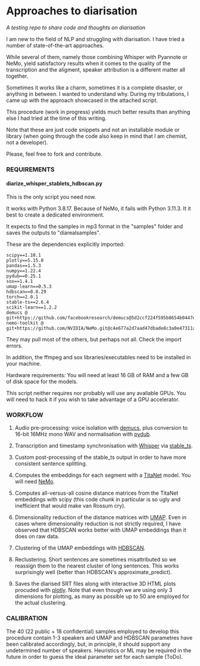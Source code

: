 # Approaches to diarisation

_A testing repo to share code and thoughts on diarisation_

I am new to the field of NLP and struggling with diarisation. I have tried a number of state-of-the-art approaches. 

While several of them, namely those combining Whisper with Pyannote or NeMo, yield satisfactory results when it comes to the quality of the transcription and the aligment, speaker attribution is a different matter all together. 

Sometimes it works like a charm, sometimes it is a complete disaster, or anything in between. I wanted to understand why. During my tribulations, I came up with the approach showcased in the attached script.

This procedure (work in progress) yields much better results than anything else I had tried at the time of this writing. 

Note that these are just code snippets and not an installable module or library (when going through the code also keep in mind that I am chemist, not a developer).

Please, feel free to fork and contribute.

### REQUIREMENTS ###

#### diarize_whisper_stablets_hdbscan.py ####

This is the only script you need now.

It works with Python 3.8.17. Because of NeMo, it fails with Python 3.11.3. It it best to create a dedicated environment.

It expects to find the samples in mp3 format in the "samples" folder and saves the outputs to "diarealsamples".

These are the dependencies explicitly imported:

```
scipy==1.10.1
plotly==5.15.0
pandas==1.5.3
numpy==1.22.4
pydub==0.25.1
sox==1.4.1
umap-learn==0.5.3
hdbscan==0.8.29
torch==2.0.1
stable-ts==2.6.4
scikit-learn==1.2.2
demucs @ git+https://github.com/facebookresearch/demucs@5d2ccf224f595b8654b0447e06f6adc866cca61a
nemo-toolkit @ git+https://github.com/NVIDIA/NeMo.git@c4e677a2d7aad47dbade8c3a0e47311a51d03bba
```
They may pull most of the others, but perhaps not all. Check the import errors.

In addition, the ffmpeg and sox libraries/executables need to be installed in your machine.

Hardware requirements: You will need at least 16 GB of RAM and a few GB of disk space for the models. 

This script neither requires nor probably will use any avaliable GPUs. You will need to hack it if you wish to take advantage of a GPU accelerator. 

### WORKFLOW ###

1. Audio pre-processing: voice isolation with [demucs](https://github.com/facebookresearch/demucs), plus conversion to 16-bit 16MHz mono WAV and normalisation with [pydub](https://github.com/jiaaro/pydub).
   
2. Transcription and timestamp synchronisation with [Whisper](https://github.com/openai/whisper) via [stable_ts](https://github.com/jianfch/stable-ts).

3. Custom post-processing of the stable_ts output in order to have more consistent sentence splitting.

4. Computes the embeddings for each segment with a [TitaNet](https://huggingface.co/nvidia/speakerverification_en_titanet_large) model. You will need [NeMo](https://github.com/NVIDIA/NeMo).

5. Computes all-versus-all cosine distance matrices from the TitaNet embeddings with scipy (this code chunk in particular is so ugly and inefficient that would make van Rossum cry).

6. Dimensionality reduction of the distance matrices with [UMAP](https://github.com/lmcinnes/umap). Even in cases where dimensionality reduction is not strictly required, I have observed that HDBSCAN works better with UMAP embeddings than it does on raw data. 

7. Clustering of the UMAP embeddings with [HDBSCAN](https://github.com/scikit-learn-contrib/hdbscan).
   
8. Reclustering. Short sentences are sometimes misattributed so we reassign them to the nearest cluster of long sentences. This works surprisingly well (better than HDBSCAN's approximate_predict).

9. Saves the diarised SRT files along with interactive 3D HTML plots procuded with [plotly](https://github.com/plotly/plotly.py). Note that even though we are using only 3 dimensions for plotting, as many as possible up to 50 are employed for the actual clustering.

### CALIBRATION ###

The 40 (22 public + 18 confidential) samples employed to develop this procedure contain 1-3 speakers and UMAP and HDBSCAN parametres have been calibrated accordingly, but, in principle, it should support any undetermined number of speakers. Heuristics or ML may be required in the future in order to guess the ideal parameter set for each sample (ToDo). 
